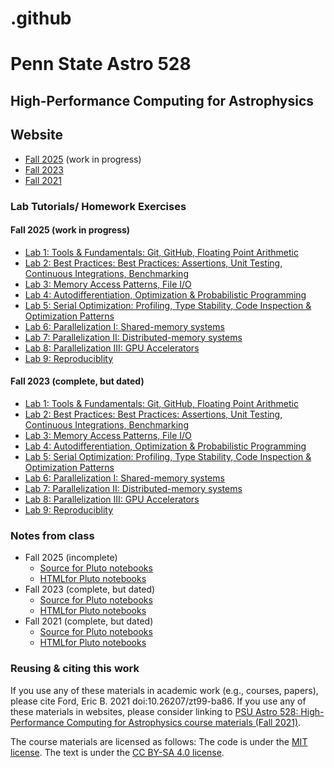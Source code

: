 # .github

# Penn State Astro 528
## High-Performance Computing for Astrophysics

## Website
- [Fall 2025](https://psuastro528.github.io/Fall2025/) (work in progress)
- [Fall 2023](https://psuastro528.github.io/Fall2023/) 
- [Fall 2021](https://psuastro528.github.io/)
  
### Lab Tutorials/ Homework Exercises 
#### Fall 2025 (work in progress)
- [Lab 1: Tools & Fundamentals: Git, GitHub, Floating Point Arithmetic](https://github.com/PsuAstro528/lab1/)
- [Lab 2: Best Practices:  Best Practices: Assertions, Unit Testing, Continuous Integrations, Benchmarking](https://github.com/PsuAstro528/lab2/)
- [Lab 3: Memory Access Patterns, File I/O](https://github.com/PsuAstro528/lab3/)
- [Lab 4: Autodifferentiation, Optimization & Probabilistic Programming](https://github.com/PsuAstro528/lab4/)
- [Lab 5: Serial Optimization:  Profiling, Type Stability, Code Inspection & Optimization Patterns](https://github.com/PsuAstro528/lab5/)
- [Lab 6: Parallelization I:  Shared-memory systems](https://github.com/PsuAstro528/lab6/)
- [Lab 7: Parallelization II:  Distributed-memory systems](https://github.com/PsuAstro528/lab7/)
- [Lab 8: Parallelization III:  GPU Accelerators](https://github.com/PsuAstro528/lab8/)
- [Lab 9: Reproduciblity](https://github.com/PsuAstro528/lab9/)

#### Fall 2023 (complete, but dated)
- [Lab 1: Tools & Fundamentals: Git, GitHub, Floating Point Arithmetic](https://github.com/PsuAstro528/lab1-start/)
- [Lab 2: Best Practices:  Best Practices: Assertions, Unit Testing, Continuous Integrations, Benchmarking](https://github.com/PsuAstro528/lab2-start/)
- [Lab 3: Memory Access Patterns, File I/O](https://github.com/PsuAstro528/lab3-start/)
- [Lab 4: Autodifferentiation, Optimization & Probabilistic Programming](https://github.com/PsuAstro528/lab4-start/)
- [Lab 5: Serial Optimization:  Profiling, Type Stability, Code Inspection & Optimization Patterns](https://github.com/PsuAstro528/lab5-start/)
- [Lab 6: Parallelization I:  Shared-memory systems](https://github.com/PsuAstro528/lab6-start/)
- [Lab 7: Parallelization II:  Distributed-memory systems](https://github.com/PsuAstro528/lab7-start/)
- [Lab 8: Parallelization III:  GPU Accelerators](https://github.com/PsuAstro528/lab8-start/)
- [Lab 9: Reproduciblity](https://github.com/PsuAstro528/lab9-start/)


### Notes from class
- Fall 2025 (incomplete)
   - [Source for Pluto notebooks](https://github.com/PsuAstro528/Notes-Fall2025) 
   - [HTMLfor Pluto notebooks](https://psuastro528.github.io/Notes-Fall2025/)
- Fall 2023 (complete, but dated)
   - [Source for Pluto notebooks](https://github.com/PsuAstro528/Notes-Fall2023) 
   - [HTMLfor Pluto notebooks](https://psuastro528.github.io/Notes-Fall2023/)
- Fall 2021 (complete, but dated)
   - [Source for Pluto notebooks](https://github.com/PsuAstro528/Notes-Fall2021) 
   - [HTMLfor Pluto notebooks](https://psuastro528.github.io/Notes-Fall2021/)

### Reusing & citing this work 
If you use any of these materials in academic work (e.g., courses, papers), please cite Ford, Eric B. 2021 doi:10.26207/zt99-ba86. If you use any of these materials in websites, please consider linking to [PSU Astro 528: High-Performance Computing for Astrophysics course materials (Fall 2021)](https://psuastro528.github.io/).

The course materials are licensed as follows:
The code is under the [MIT license](https://opensource.org/licenses/MIT).
The text is under the [CC BY-SA 4.0 license](https://creativecommons.org/licenses/by-sa/4.0/).
